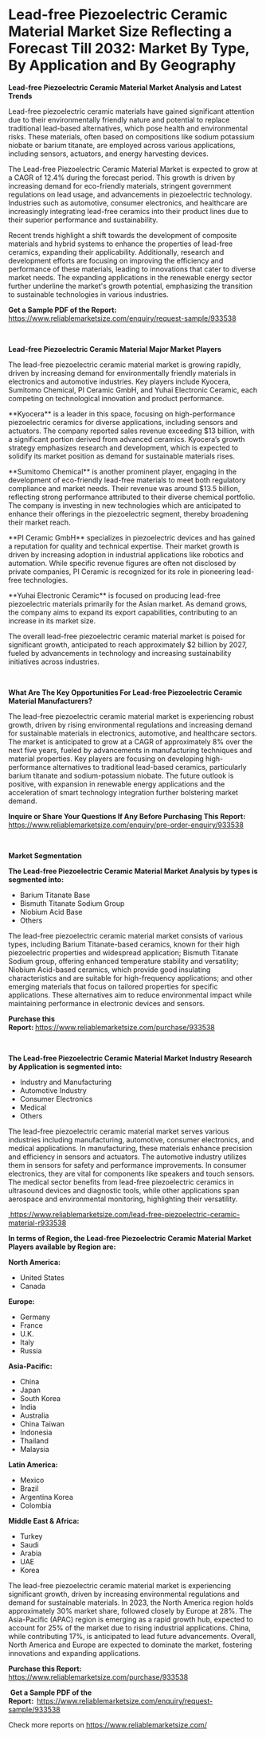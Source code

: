 <p><h1>Lead-free Piezoelectric Ceramic Material Market Size Reflecting a Forecast Till 2032: Market By Type, By Application and By Geography</h1></p><p><strong>Lead-free Piezoelectric Ceramic Material Market Analysis and Latest Trends</strong></p>
<p><p>Lead-free piezoelectric ceramic materials have gained significant attention due to their environmentally friendly nature and potential to replace traditional lead-based alternatives, which pose health and environmental risks. These materials, often based on compositions like sodium potassium niobate or barium titanate, are employed across various applications, including sensors, actuators, and energy harvesting devices.</p><p>The Lead-free Piezoelectric Ceramic Material Market is expected to grow at a CAGR of 12.4% during the forecast period. This growth is driven by increasing demand for eco-friendly materials, stringent government regulations on lead usage, and advancements in piezoelectric technology. Industries such as automotive, consumer electronics, and healthcare are increasingly integrating lead-free ceramics into their product lines due to their superior performance and sustainability.</p><p>Recent trends highlight a shift towards the development of composite materials and hybrid systems to enhance the properties of lead-free ceramics, expanding their applicability. Additionally, research and development efforts are focusing on improving the efficiency and performance of these materials, leading to innovations that cater to diverse market needs. The expanding applications in the renewable energy sector further underline the market's growth potential, emphasizing the transition to sustainable technologies in various industries.</p></p>
<p><strong>Get a Sample PDF of the Report:&nbsp;</strong> <a href="https://www.reliablemarketsize.com/enquiry/request-sample/933538?utm_campaign=2936&utm_medium=2&utm_source=Github&utm_content=ia&utm_term=02042025&utm_id=lead-free-piezoelectric-ceramic-material">https://www.reliablemarketsize.com/enquiry/request-sample/933538</a></p>
<p>&nbsp;</p>
<p><strong>Lead-free Piezoelectric Ceramic Material Major Market Players</strong></p>
<p><p>The lead-free piezoelectric ceramic material market is growing rapidly, driven by increasing demand for environmentally friendly materials in electronics and automotive industries. Key players include Kyocera, Sumitomo Chemical, PI Ceramic GmbH, and Yuhai Electronic Ceramic, each competing on technological innovation and product performance.</p><p>**Kyocera** is a leader in this space, focusing on high-performance piezoelectric ceramics for diverse applications, including sensors and actuators. The company reported sales revenue exceeding $13 billion, with a significant portion derived from advanced ceramics. Kyocera’s growth strategy emphasizes research and development, which is expected to solidify its market position as demand for sustainable materials rises.</p><p>**Sumitomo Chemical** is another prominent player, engaging in the development of eco-friendly lead-free materials to meet both regulatory compliance and market needs. Their revenue was around $13.5 billion, reflecting strong performance attributed to their diverse chemical portfolio. The company is investing in new technologies which are anticipated to enhance their offerings in the piezoelectric segment, thereby broadening their market reach.</p><p>**PI Ceramic GmbH** specializes in piezoelectric devices and has gained a reputation for quality and technical expertise. Their market growth is driven by increasing adoption in industrial applications like robotics and automation. While specific revenue figures are often not disclosed by private companies, PI Ceramic is recognized for its role in pioneering lead-free technologies.</p><p>**Yuhai Electronic Ceramic** is focused on producing lead-free piezoelectric materials primarily for the Asian market. As demand grows, the company aims to expand its export capabilities, contributing to an increase in its market size.</p><p>The overall lead-free piezoelectric ceramic material market is poised for significant growth, anticipated to reach approximately $2 billion by 2027, fueled by advancements in technology and increasing sustainability initiatives across industries.</p></p>
<p>&nbsp;</p>
<p><strong>What Are The Key Opportunities For Lead-free Piezoelectric Ceramic Material Manufacturers?</strong></p>
<p><p>The lead-free piezoelectric ceramic material market is experiencing robust growth, driven by rising environmental regulations and increasing demand for sustainable materials in electronics, automotive, and healthcare sectors. The market is anticipated to grow at a CAGR of approximately 8% over the next five years, fueled by advancements in manufacturing techniques and material properties. Key players are focusing on developing high-performance alternatives to traditional lead-based ceramics, particularly barium titanate and sodium-potassium niobate. The future outlook is positive, with expansion in renewable energy applications and the acceleration of smart technology integration further bolstering market demand.</p></p>
<p><strong>Inquire or Share Your Questions If Any Before Purchasing This Report:</strong> <a href="https://www.reliablemarketsize.com/enquiry/pre-order-enquiry/933538?utm_campaign=2936&utm_medium=2&utm_source=Github&utm_content=ia&utm_term=02042025&utm_id=lead-free-piezoelectric-ceramic-material">https://www.reliablemarketsize.com/enquiry/pre-order-enquiry/933538</a></p>
<p>&nbsp;</p>
<p><strong>Market Segmentation</strong></p>
<p><strong>The Lead-free Piezoelectric Ceramic Material Market Analysis by types is segmented into:</strong></p>
<p><ul><li>Barium Titanate Base</li><li>Bismuth Titanate Sodium Group</li><li>Niobium Acid Base</li><li>Others</li></ul></p>
<p><p>The lead-free piezoelectric ceramic material market consists of various types, including Barium Titanate-based ceramics, known for their high piezoelectric properties and widespread application; Bismuth Titanate Sodium group, offering enhanced temperature stability and versatility; Niobium Acid-based ceramics, which provide good insulating characteristics and are suitable for high-frequency applications; and other emerging materials that focus on tailored properties for specific applications. These alternatives aim to reduce environmental impact while maintaining performance in electronic devices and sensors.</p></p>
<p><strong>Purchase this Report:&nbsp;</strong><a href="https://www.reliablemarketsize.com/purchase/933538?utm_campaign=2936&utm_medium=2&utm_source=Github&utm_content=ia&utm_term=02042025&utm_id=lead-free-piezoelectric-ceramic-material">https://www.reliablemarketsize.com/purchase/933538</a></p>
<p>&nbsp;</p>
<p><strong>The Lead-free Piezoelectric Ceramic Material Market Industry Research by Application is segmented into:</strong></p>
<p><ul><li>Industry and Manufacturing</li><li>Automotive Industry</li><li>Consumer Electronics</li><li>Medical</li><li>Others</li></ul></p>
<p><p>The lead-free piezoelectric ceramic material market serves various industries including manufacturing, automotive, consumer electronics, and medical applications. In manufacturing, these materials enhance precision and efficiency in sensors and actuators. The automotive industry utilizes them in sensors for safety and performance improvements. In consumer electronics, they are vital for components like speakers and touch sensors. The medical sector benefits from lead-free piezoelectric ceramics in ultrasound devices and diagnostic tools, while other applications span aerospace and environmental monitoring, highlighting their versatility.</p></p>
<p><a href="https://www.reliablemarketsize.com/lead-free-piezoelectric-ceramic-material-r933538?utm_campaign=2936&utm_medium=2&utm_source=Github&utm_content=ia&utm_term=02042025&utm_id=lead-free-piezoelectric-ceramic-material">&nbsp;https://www.reliablemarketsize.com/lead-free-piezoelectric-ceramic-material-r933538</a></p>
<p><strong>In terms of Region, the Lead-free Piezoelectric Ceramic Material Market Players available by Region are:</strong></p>
<p>
    <p> <strong> North America: </strong>
        <ul>
            <li>United States</li>
            <li>Canada</li>
        </ul>
        </p> 
    <p> <strong> Europe: </strong>
        <ul>
            <li>Germany</li>
            <li>France</li>
            <li>U.K.</li>
            <li>Italy</li>
            <li>Russia</li>
        </ul>
        </p> 
    <p> <strong> Asia-Pacific: </strong>
        <ul>
            <li>China</li>
            <li>Japan</li>
            <li>South Korea</li>
            <li>India</li>
            <li>Australia</li>
            <li>China Taiwan</li>
            <li>Indonesia</li>
            <li>Thailand</li>
            <li>Malaysia</li>
        </ul>
        </p> 
    <p> <strong> Latin America: </strong>
        <ul>
            <li>Mexico</li>
            <li>Brazil</li>
            <li>Argentina Korea</li>
            <li>Colombia</li>
        </ul>
        </p> 
    <p> <strong> Middle East & Africa: </strong>
        <ul>
            <li>Turkey</li>
            <li>Saudi</li>
            <li>Arabia</li>
            <li>UAE</li>
            <li>Korea</li>
        </ul>
    </p>
    </p>
<p><p>The lead-free piezoelectric ceramic material market is experiencing significant growth, driven by increasing environmental regulations and demand for sustainable materials. In 2023, the North America region holds approximately 30% market share, followed closely by Europe at 28%. The Asia-Pacific (APAC) region is emerging as a rapid growth hub, expected to account for 25% of the market due to rising industrial applications. China, while contributing 17%, is anticipated to lead future advancements. Overall, North America and Europe are expected to dominate the market, fostering innovations and expanding applications.</p></p>
<p><strong>Purchase this Report: </strong><a href="https://www.reliablemarketsize.com/purchase/933538?utm_campaign=2936&utm_medium=2&utm_source=Github&utm_content=ia&utm_term=02042025&utm_id=lead-free-piezoelectric-ceramic-material">https://www.reliablemarketsize.com/purchase/933538</a></p>
<p>&nbsp;<strong>Get a Sample PDF of the Report:&nbsp;&nbsp;</strong><a href="https://www.reliablemarketsize.com/enquiry/request-sample/933538?utm_campaign=2936&utm_medium=2&utm_source=Github&utm_content=ia&utm_term=02042025&utm_id=lead-free-piezoelectric-ceramic-material">https://www.reliablemarketsize.com/enquiry/request-sample/933538</a></p>
<p><strong></strong></p>
<p>Check more reports on <a href="https://www.reliablemarketsize.com/?utm_campaign=2936&utm_medium=2&utm_source=Github&utm_content=ia&utm_term=02042025&utm_id=lead-free-piezoelectric-ceramic-material">https://www.reliablemarketsize.com/</a></p>